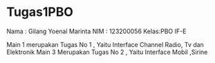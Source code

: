 # Tugas1PBO
Nama : Gilang Yoenal Marinta
NIM  : 123200056
Kelas:PBO IF-E



Main 1 merupakan Tugas No 1 , Yaitu Interface Channel Radio, Tv dan Elektronik
Main 3 Merupakan Tugas No 2 , Yaitu Interface Mobil ,Sirine
